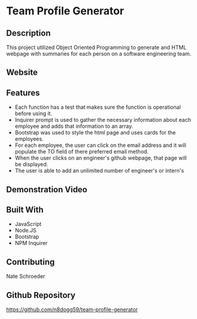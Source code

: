 # Team Profile Generator

## Description
This project utilized Object Oriented Programming to generate and HTML webpage with summaries for each person on a software engineering team.

## Website


## Features
* Each function has a test that makes sure the function is operational before using it.
* Inquirer prompt is used to gather the necessary information about each employee and adds that information to an array.
* Bootstrap was used to style the html page and uses cards for the employees.
* For each employee, the user can click on the email address and it will populate the TO field of there preferred email method.
* When the user clicks on an engineer's github webpage, that page will be displayed.
* The user is able to add an unlimited number of engineer's or intern's

## Demonstration Video

## Built With
* JavaScript
* Node.JS
* Bootstrap
* NPM Inquirer

## Contributing
Nate Schroeder

## Github Repository
https://github.com/n8dogg59/team-profile-generator
